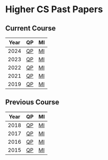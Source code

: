 # Higher CS Past Papers


## Current Course

| Year | QP                                | MI  |
| ---- | ---                               | --- |
| 2024 | [QP](H-CS-2024-MU.pdf "2024 QP") | [MI](H-CS-2024-MI.pdf "2024 MI") |
| 2023 | [QP](H-CS-2023-MU.pdf "2023 QP") | [MI](H-CS-2023-MI.pdf "2023 MI") |
| 2022 | [QP](H-CS-2022-MU.pdf "2022 QP") | [MI](H-CS-2022-MI.pdf "2022 MI") |
| 2021 | [QP](H-CS-2021-MU.pdf "2021 QP") | [MI](H-CS-2021-MI.pdf "2021 MI") |
| 2019 | [QP](H-CS-2019-MU.pdf "2019 QP") | [MI](H-CS-2019-MI.pdf "2019 MI") |


## Previous Course

| Year | QP                                | MI  |
| ---- | ---                               | --- |
| 2018 | [QP](H-CS-2018-MU.pdf "2018 QP") | [MI](H-CS-2018-MI.pdf "2018 MI") |
| 2017 | [QP](H-CS-2017-MU.pdf "2017 QP") | [MI](H-CS-2017-MI.pdf "2017 MI") |
| 2016 | [QP](H-CS-2016-MU.pdf "2016 QP") | [MI](H-CS-2016-MI.pdf "2016 MI") |
| 2015 | [QP](H-CS-2015-MU.pdf "2015 QP") | [MI](H-CS-2015-MI.pdf "2015 MI") |


